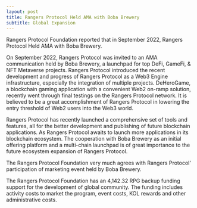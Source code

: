 ```yaml
---
layout: post
title: Rangers Protocol Held AMA with Boba Brewery
subtitle: Global Expansion
---
```


Rangers Protocol Foundation reported that in September 2022, Rangers Protocol Held AMA with Boba Brewery.

On September 2022, Rangers Protocol was invited to an AMA communication held by Boba Brewery, a launchpad for top DeFi, GameFi, & NFT Metaverse projects. Rangers Protocol introduced the recent development and progress of Rangers Protocol as a Web3 Engine infrastructure, especially the integration of multiple projects. DeHeroGame, a blockchain gaming application with a convenient Web2 on-ramp solution, recently went through final testings on the Rangers Protocol network. It is believed to be a great accomplishment of Rangers Protocol in lowering the entry threshold of Web2 users into the Web3 world.

Rangers Protocol has recently launched a comprehensive set of tools and features, all for the better development and publishing of future blockchain applications. As Rangers Protocol awaits to launch more applications in its blockchain ecosystem. The cooperation with Boba Brewery as an initial offering platform and a multi-chain launchpad is of great importance to the future ecosystem expansion of Rangers Protocol.

The Rangers Protocol Foundation very much agrees with Rangers Protocol' participation of marketing event held by Boba Brewery.  

The Rangers Protocol Foundation has an 4,142.32 RPG backup funding support for the development of global community.  The funding includes activity costs to market the program, event costs, KOL rewards and other administrative costs. 
